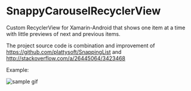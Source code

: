 # SnappyCarouselRecyclerView
Custom RecyclerView for Xamarin-Android that shows one item at a time with little previews of next and previous items.

The project source code is combination and improvement of https://github.com/plattysoft/SnappingList and http://stackoverflow.com/a/26445064/3423468 

Example:

![sample gif](http://i.imgur.com/eVcfI7U.gif)
